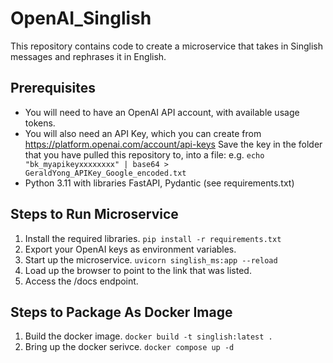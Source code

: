 # OpenAI_Singlish

This repository contains code to create a microservice that takes in Singlish messages and rephrases it in English.

## Prerequisites

* You will need to have an OpenAI API account, with available usage tokens.
* You will also need an API Key, which you can create from https://platform.openai.com/account/api-keys
  Save the key in the folder that you have pulled this repository to, into a file:
  e.g. `echo "bk_myapikeyxxxxxxxx" | base64 > GeraldYong_APIKey_Google_encoded.txt` 
* Python 3.11 with libraries FastAPI, Pydantic (see requirements.txt)

## Steps to Run Microservice

1. Install the required libraries.
   `pip install -r requirements.txt`
2. Export your OpenAI keys as environment variables.
3. Start up the microservice.
   `uvicorn singlish_ms:app --reload`
4. Load up the browser to point to the link that was listed.
5. Access the /docs endpoint.


## Steps to Package As Docker Image

1. Build the docker image.
   `docker build -t singlish:latest .`
2. Bring up the docker serivce.
   `docker compose up -d`
